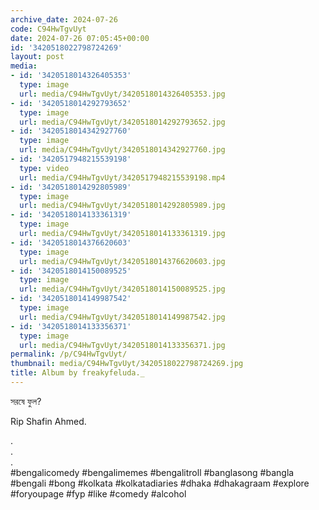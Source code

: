 ```yaml
---
archive_date: 2024-07-26
code: C94HwTgvUyt
date: 2024-07-26 07:05:45+00:00
id: '3420518022798724269'
layout: post
media:
- id: '3420518014326405353'
  type: image
  url: media/C94HwTgvUyt/3420518014326405353.jpg
- id: '3420518014292793652'
  type: image
  url: media/C94HwTgvUyt/3420518014292793652.jpg
- id: '3420518014342927760'
  type: image
  url: media/C94HwTgvUyt/3420518014342927760.jpg
- id: '3420517948215539198'
  type: video
  url: media/C94HwTgvUyt/3420517948215539198.mp4
- id: '3420518014292805989'
  type: image
  url: media/C94HwTgvUyt/3420518014292805989.jpg
- id: '3420518014133361319'
  type: image
  url: media/C94HwTgvUyt/3420518014133361319.jpg
- id: '3420518014376620603'
  type: image
  url: media/C94HwTgvUyt/3420518014376620603.jpg
- id: '3420518014150089525'
  type: image
  url: media/C94HwTgvUyt/3420518014150089525.jpg
- id: '3420518014149987542'
  type: image
  url: media/C94HwTgvUyt/3420518014149987542.jpg
- id: '3420518014133356371'
  type: image
  url: media/C94HwTgvUyt/3420518014133356371.jpg
permalink: /p/C94HwTgvUyt/
thumbnail: media/C94HwTgvUyt/3420518022798724269.jpg
title: Album by freakyfeluda._
---
```


সরষে ফুল?  
  
Rip Shafin Ahmed.  
  
.  
.  
.  
#bengalicomedy #bengalimemes #bengalitroll #banglasong #bangla #bengali #bong #kolkata #kolkatadiaries #dhaka #dhakagraam #explore #foryoupage #fyp #like #comedy #alcohol